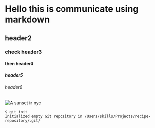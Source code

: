 # Hello this is communicate using markdown
## header2
### check header3
#### then header4
##### header5
###### header6
![A sunset in nyc](https://www.tripsavvy.com/thmb/xHYp97KN59D2tW8sVM33oJXAUps=/2121x1414/filters:no_upscale():max_bytes(150000):strip_icc()/GettyImages-603765907-5c2ba57ec9e77c000144841e.jpg)
```
$ git init
Initialized empty Git repository in /Users/skills/Projects/recipe-repository/.git/
```
